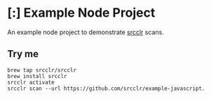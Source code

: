 # [:] Example Node Project

An example node project to demonstrate [srcclr](https://www.srcclr.com) scans.

## Try me

```
brew tap srcclr/srcclr
brew install srcclr
srcclr activate
srcclr scan --url https://github.com/srcclr/example-javascript.
```
